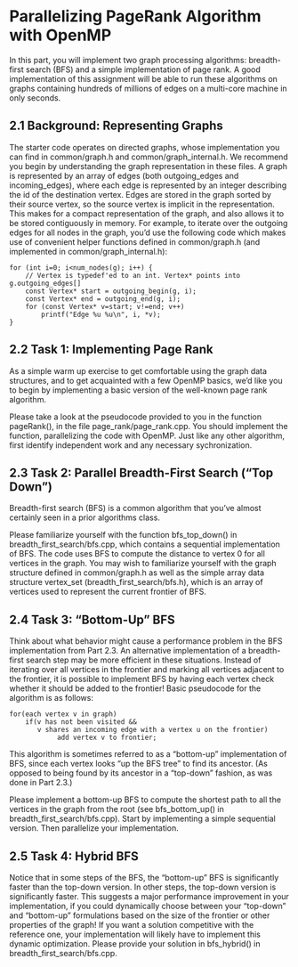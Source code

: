# Parallelizing PageRank Algorithm with OpenMP
In this part, you will implement two graph processing algorithms: breadth-first search (BFS) and a simple implementation of page rank. A good implementation of this assignment will be able to run these algorithms on graphs containing hundreds of millions of edges on a multi-core machine in only seconds.

## 2.1 Background: Representing Graphs
The starter code operates on directed graphs, whose implementation you can find in common/graph.h and common/graph_internal.h. We recommend you begin by understanding the graph representation in these files. A graph is represented by an array of edges (both outgoing_edges and incoming_edges), where each edge is represented by an integer describing the id of the destination vertex. Edges are stored in the graph sorted by their source vertex, so the source vertex is implicit in the representation. This makes for a compact representation of the graph, and also allows it to be stored contiguously in memory. For example, to iterate over the outgoing edges for all nodes in the graph, you’d use the following code which makes use of convenient helper functions defined in common/graph.h (and implemented in common/graph_internal.h):

```
for (int i=0; i<num_nodes(g); i++) {
    // Vertex is typedef'ed to an int. Vertex* points into g.outgoing_edges[]
    const Vertex* start = outgoing_begin(g, i);
    const Vertex* end = outgoing_end(g, i);
    for (const Vertex* v=start; v!=end; v++)
        printf("Edge %u %u\n", i, *v);
}
```

## 2.2 Task 1: Implementing Page Rank
As a simple warm up exercise to get comfortable using the graph data structures, and to get acquainted with a few OpenMP basics, we’d like you to begin by implementing a basic version of the well-known page rank algorithm.

Please take a look at the pseudocode provided to you in the function pageRank(), in the file page_rank/page_rank.cpp. You should implement the function, parallelizing the code with OpenMP. Just like any other algorithm, first identify independent work and any necessary sychronization.

## 2.3 Task 2: Parallel Breadth-First Search (“Top Down”)
Breadth-first search (BFS) is a common algorithm that you’ve almost certainly seen in a prior algorithms class.

Please familiarize yourself with the function bfs_top_down() in breadth_first_search/bfs.cpp, which contains a sequential implementation of BFS. The code uses BFS to compute the distance to vertex 0 for all vertices in the graph. You may wish to familiarize yourself with the graph structure defined in common/graph.h as well as the simple array data structure vertex_set (breadth_first_search/bfs.h), which is an array of vertices used to represent the current frontier of BFS.

## 2.4 Task 3: “Bottom-Up” BFS
Think about what behavior might cause a performance problem in the BFS implementation from Part 2.3. An alternative implementation of a breadth-first search step may be more efficient in these situations. Instead of iterating over all vertices in the frontier and marking all vertices adjacent to the frontier, it is possible to implement BFS by having each vertex check whether it should be added to the frontier! Basic pseudocode for the algorithm is as follows:

```
for(each vertex v in graph)
    if(v has not been visited && 
       v shares an incoming edge with a vertex u on the frontier)
            add vertex v to frontier;
```

This algorithm is sometimes referred to as a “bottom-up” implementation of BFS, since each vertex looks “up the BFS tree” to find its ancestor. (As opposed to being found by its ancestor in a “top-down” fashion, as was done in Part 2.3.)

Please implement a bottom-up BFS to compute the shortest path to all the vertices in the graph from the root (see bfs_bottom_up() in breadth_first_search/bfs.cpp). Start by implementing a simple sequential version. Then parallelize your implementation.

## 2.5 Task 4: Hybrid BFS
Notice that in some steps of the BFS, the “bottom-up” BFS is significantly faster than the top-down version. In other steps, the top-down version is significantly faster. This suggests a major performance improvement in your implementation, if you could dynamically choose between your “top-down” and “bottom-up” formulations based on the size of the frontier or other properties of the graph! If you want a solution competitive with the reference one, your implementation will likely have to implement this dynamic optimization. Please provide your solution in bfs_hybrid() in breadth_first_search/bfs.cpp.